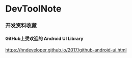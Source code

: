 # DevToolNote

### 开发资料收藏

#### GitHub上受欢迎的 Android UI Library 

https://hndeveloper.github.io/2017/github-android-ui.html
